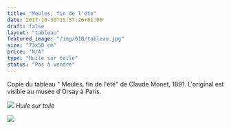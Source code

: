 ```yaml
---
title: "Meules, fin de l'éte"
date: 2017-10-30T15:37:26+01:00
draft: false
layout: "tableau"
featured_image: "/img/018/tableau.jpg"
size: "73x50 cm"
price: "N/A"
type: "Huile sur toile"
status: "Pas à vendre"
---
```


Copie du tableau " Meules, fin de l'été" de Claude Monet, 1891. L'original est visible au musée d'Orsay à Paris.

![](/img/018/tableau.jpg)
*Huile sur toile*

![](/img/018/detail.jpg)